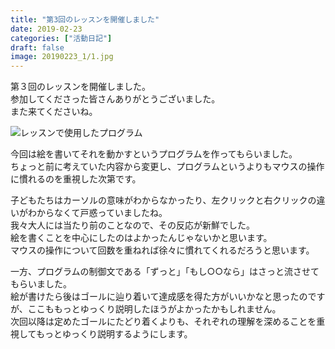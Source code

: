 ```yaml
---
title: "第3回のレッスンを開催しました"
date: 2019-02-23
categories: ["活動日記"]
draft: false
image: 20190223_1/1.jpg
---
```


第３回のレッスンを開催しました。  
参加してくださった皆さんありがとうございました。  
また来てくださいね。  

![レッスンで使用したプログラム](/img/post/20190223_1/2.png)  

今回は絵を書いてそれを動かすというプログラムを作ってもらいました。  
ちょっと前に考えていた内容から変更し、プログラムというよりもマウスの操作に慣れるのを重視した次第です。  

子どもたちはカーソルの意味がわからなかったり、左クリックと右クリックの違いがわからなくて戸惑っていましたね。  
我々大人には当たり前のことなので、その反応が新鮮でした。  
絵を書くことを中心にしたのはよかったんじゃないかと思います。  
マウスの操作について回数を重ねれば徐々に慣れてくれるだろうと思います。  

一方、プログラムの制御文である「ずっと」「もし○○なら」はさっと流させてもらいました。  
絵が書けたら後はゴールに辿り着いて達成感を得た方がいいかなと思ったのですが、ここももっとゆっくり説明したほうがよかったかもしれません。  
次回以降は定めたゴールにたどり着くよりも、それぞれの理解を深めることを重視してもっとゆっくり説明するようにします。    
